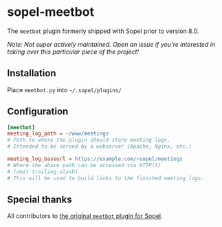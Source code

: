 # sopel-meetbot

The `meetbot` plugin formerly shipped with Sopel prior to version 8.0.

_Note: Not super actively maintained. Open an issue if you're interested in
taking over this particular piece of the project!_


## Installation

Place `meetbot.py` into `~/.sopel/plugins/`

## Configuration

```ini
[meetbot]
meeting_log_path = ~/www/meetings
# Path to where the plugin should store meeting logs.
# Intended to be served by a webserver (Apache, Nginx, etc.)

meeting_log_baseurl = https://example.com/~sopel/meetings
# Where the above path can be accessed via HTTP(S)
# (omit trailing slash)
# This will be used to build links to the finished meeting logs.
```

## Special thanks

All contributors to [the original `meetbot` plugin for
Sopel](https://github.com/sopel-irc/sopel/commits/master/sopel/modules/meetbot.py).
